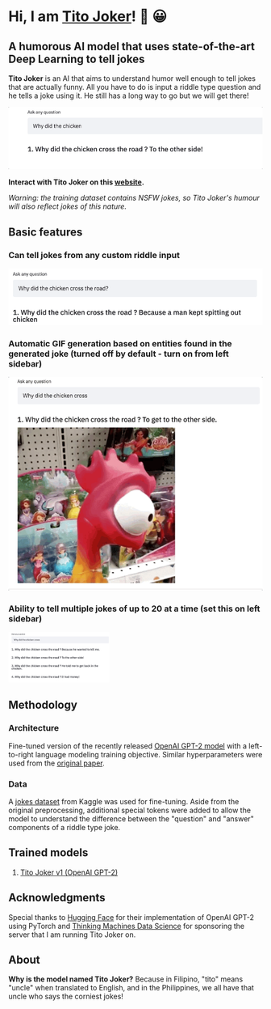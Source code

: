 # Hi, I am [Tito Joker](http://streamlit.thinkingmachin.es:8080/)! :wave: :grinning:
## A humorous AI model that uses state-of-the-art Deep Learning to tell jokes

**Tito Joker** is an AI that aims to understand humor well enough to tell jokes that are actually funny. All you have to do is input a riddle type question and he tells a joke using it. He still has a long way to go but we will get there!

![](typing.gif)

**Interact with Tito Joker on this [website](http://streamlit.thinkingmachin.es:8080/).**

*Warning: the training dataset contains NSFW jokes, so Tito Joker's humour will also reflect jokes of this nature.*

## Basic features

### **Can tell jokes** from any custom riddle input

![](main.gif)

### **Automatic GIF generation** based on entities found in the generated joke (turned off by default - turn on from left sidebar)

![](gif_generator.gif)

### **Ability to tell multiple jokes** of up to 20 at a time (set this on left sidebar)

<img src="multiple.png" width="200">

## Methodology

### Architecture
Fine-tuned version of the recently released [OpenAI GPT-2 model](https://openai.com/blog/gpt-2-1-5b-release/) with a left-to-right language modeling training objective. Similar hyperparameters were used from the [original paper](https://d4mucfpksywv.cloudfront.net/better-language-models/language_models_are_unsupervised_multitask_learners.pdf).

### Data
A [jokes dataset](https://www.kaggle.com/abhinavmoudgil95/short-jokes) from Kaggle was used for fine-tuning. Aside from the original preprocessing, additional special tokens were added to allow the model to understand the difference between the "question" and "answer" components of a riddle type joke.

## Trained models
1. [Tito Joker v1 (OpenAI GPT-2)](https://storage.googleapis.com/joke-generator-model1/model1.zip)

## Acknowledgments

Special thanks to [Hugging Face](https://huggingface.co/) for their implementation of OpenAI GPT-2 using PyTorch and [Thinking Machines Data Science](https://thinkingmachin.es/) for sponsoring the server that I am running Tito Joker on.

## About

**Why is the model named Tito Joker?** Because in Filipino, "tito" means "uncle" when translated to English, and in the Philippines, we all have that uncle who says the corniest jokes!
